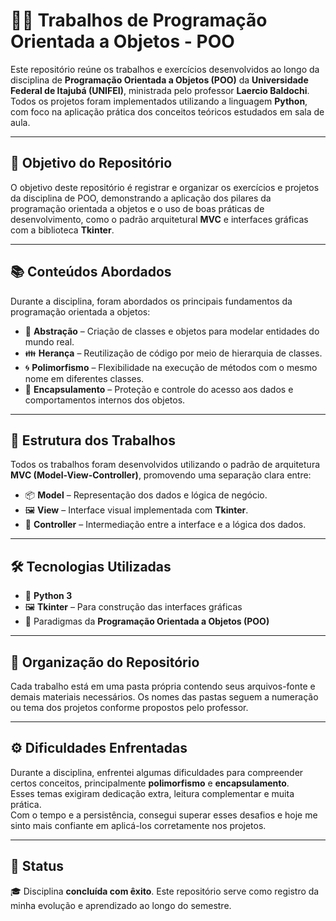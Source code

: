 # 👩‍💻 Trabalhos de Programação Orientada a Objetos - POO

Este repositório reúne os trabalhos e exercícios desenvolvidos ao longo da disciplina de **Programação Orientada a Objetos (POO)** da **Universidade Federal de Itajubá (UNIFEI)**, ministrada pelo professor **Laercio Baldochi**.  
Todos os projetos foram implementados utilizando a linguagem **Python**, com foco na aplicação prática dos conceitos teóricos estudados em sala de aula.

---

## 🎯 Objetivo do Repositório

O objetivo deste repositório é registrar e organizar os exercícios e projetos da disciplina de POO, demonstrando a aplicação dos pilares da programação orientada a objetos e o uso de boas práticas de desenvolvimento, como o padrão arquitetural **MVC** e interfaces gráficas com a biblioteca **Tkinter**.

---

## 📚 Conteúdos Abordados

Durante a disciplina, foram abordados os principais fundamentos da programação orientada a objetos:

- 🧠 **Abstração** – Criação de classes e objetos para modelar entidades do mundo real.  
- 👪 **Herança** – Reutilização de código por meio de hierarquia de classes.  
- 🌀 **Polimorfismo** – Flexibilidade na execução de métodos com o mesmo nome em diferentes classes.  
- 🔐 **Encapsulamento** – Proteção e controle do acesso aos dados e comportamentos internos dos objetos.

---

## 🧱 Estrutura dos Trabalhos

Todos os trabalhos foram desenvolvidos utilizando o padrão de arquitetura **MVC (Model-View-Controller)**, promovendo uma separação clara entre:

- 📦 **Model** – Representação dos dados e lógica de negócio.  
- 🖼️ **View** – Interface visual implementada com **Tkinter**.  
- 🧭 **Controller** – Intermediação entre a interface e a lógica dos dados.

---

## 🛠️ Tecnologias Utilizadas

- 🐍 **Python 3**  
- 🖼️ **Tkinter** – Para construção das interfaces gráficas  
- 🧠 Paradigmas da **Programação Orientada a Objetos (POO)**

---

## 📁 Organização do Repositório

Cada trabalho está em uma pasta própria contendo seus arquivos-fonte e demais materiais necessários. Os nomes das pastas seguem a numeração ou tema dos projetos conforme propostos pelo professor.

---

## ⚙️ Dificuldades Enfrentadas

Durante a disciplina, enfrentei algumas dificuldades para compreender certos conceitos, principalmente **polimorfismo** e **encapsulamento**.  
Esses temas exigiram dedicação extra, leitura complementar e muita prática.  
Com o tempo e a persistência, consegui superar esses desafios e hoje me sinto mais confiante em aplicá-los corretamente nos projetos.

---

## 🏁 Status

🎓 Disciplina **concluída com êxito**. Este repositório serve como registro da minha evolução e aprendizado ao longo do semestre.
